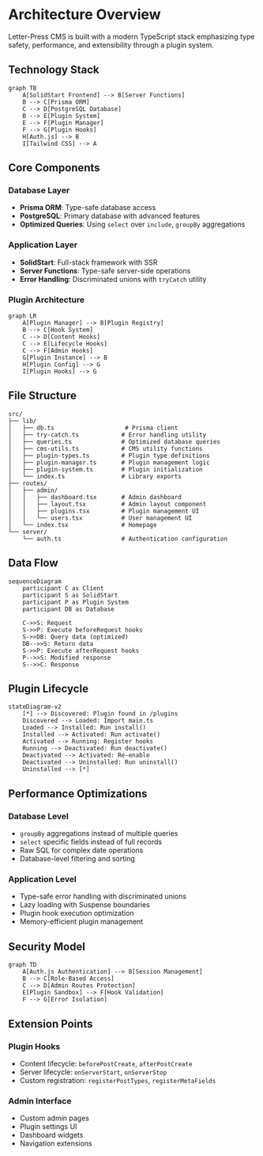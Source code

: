 # Architecture Overview

Letter-Press CMS is built with a modern TypeScript stack emphasizing type safety, performance, and extensibility through a plugin system.

## Technology Stack

```mermaid
graph TB
    A[SolidStart Frontend] --> B[Server Functions]
    B --> C[Prisma ORM]
    C --> D[PostgreSQL Database]
    B --> E[Plugin System]
    E --> F[Plugin Manager]
    F --> G[Plugin Hooks]
    H[Auth.js] --> B
    I[Tailwind CSS] --> A
```

## Core Components

### Database Layer
- **Prisma ORM**: Type-safe database access
- **PostgreSQL**: Primary database with advanced features
- **Optimized Queries**: Using `select` over `include`, `groupBy` aggregations

### Application Layer
- **SolidStart**: Full-stack framework with SSR
- **Server Functions**: Type-safe server-side operations
- **Error Handling**: Discriminated unions with `tryCatch` utility

### Plugin Architecture

```mermaid
graph LR
    A[Plugin Manager] --> B[Plugin Registry]
    B --> C[Hook System]
    C --> D[Content Hooks]
    C --> E[Lifecycle Hooks]
    C --> F[Admin Hooks]
    G[Plugin Instance] --> B
    H[Plugin Config] --> G
    I[Plugin Hooks] --> G
```

## File Structure

```
src/
├── lib/
│   ├── db.ts                    # Prisma client
│   ├── try-catch.ts            # Error handling utility
│   ├── queries.ts              # Optimized database queries
│   ├── cms-utils.ts            # CMS utility functions
│   ├── plugin-types.ts         # Plugin type definitions
│   ├── plugin-manager.ts       # Plugin management logic
│   ├── plugin-system.ts        # Plugin initialization
│   └── index.ts                # Library exports
├── routes/
│   ├── admin/
│   │   ├── dashboard.tsx       # Admin dashboard
│   │   ├── layout.tsx          # Admin layout component
│   │   ├── plugins.tsx         # Plugin management UI
│   │   └── users.tsx           # User management UI
│   └── index.tsx               # Homepage
└── server/
    └── auth.ts                 # Authentication configuration
```

## Data Flow

```mermaid
sequenceDiagram
    participant C as Client
    participant S as SolidStart
    participant P as Plugin System
    participant DB as Database
    
    C->>S: Request
    S->>P: Execute beforeRequest hooks
    S->>DB: Query data (optimized)
    DB-->>S: Return data
    S->>P: Execute afterRequest hooks
    P-->>S: Modified response
    S-->>C: Response
```

## Plugin Lifecycle

```mermaid
stateDiagram-v2
    [*] --> Discovered: Plugin found in /plugins
    Discovered --> Loaded: Import main.ts
    Loaded --> Installed: Run install()
    Installed --> Activated: Run activate()
    Activated --> Running: Register hooks
    Running --> Deactivated: Run deactivate()
    Deactivated --> Activated: Re-enable
    Deactivated --> Uninstalled: Run uninstall()
    Uninstalled --> [*]
```

## Performance Optimizations

### Database Level
- `groupBy` aggregations instead of multiple queries
- `select` specific fields instead of full records
- Raw SQL for complex date operations
- Database-level filtering and sorting

### Application Level
- Type-safe error handling with discriminated unions
- Lazy loading with Suspense boundaries
- Plugin hook execution optimization
- Memory-efficient plugin management

## Security Model

```mermaid
graph TD
    A[Auth.js Authentication] --> B[Session Management]
    B --> C[Role-Based Access]
    C --> D[Admin Routes Protection]
    E[Plugin Sandbox] --> F[Hook Validation]
    F --> G[Error Isolation]
```

## Extension Points

### Plugin Hooks
- Content lifecycle: `beforePostCreate`, `afterPostCreate`
- Server lifecycle: `onServerStart`, `onServerStop`
- Custom registration: `registerPostTypes`, `registerMetaFields`

### Admin Interface
- Custom admin pages
- Plugin settings UI
- Dashboard widgets
- Navigation extensions
